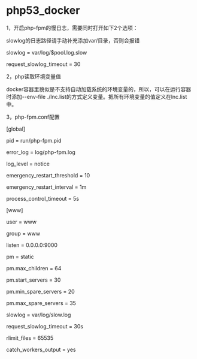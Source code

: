 # php53_docker

1，开启php-fpm的慢日志，需要同时打开如下2个选项：

slowlog的日志路径请手动补充添加var/目录，否则会报错

slowlog = var/log/$pool.log.slow

request_slowlog_timeout = 30

2，php读取环境变量值

docker容器里貌似是不支持自动加载系统的环境变量的，所以，可以在运行容器时添加--env-file ./lnc.list的方式定义变量。把所有环境变量的值定义在lnc.list中。

3，php-fpm.conf配置

[global]

pid = run/php-fpm.pid

error_log = log/php-fpm.log

log_level = notice

emergency_restart_threshold = 10

emergency_restart_interval = 1m

process_control_timeout = 5s
 
 
[www]

user = www

group = www

listen = 0.0.0.0:9000

 
pm = static

pm.max_children = 64

pm.start_servers = 30

pm.min_spare_servers = 20

pm.max_spare_servers = 35
 
slowlog = var/log/slow.log
 
request_slowlog_timeout = 30s
 
rlimit_files = 65535
 
catch_workers_output = yes
